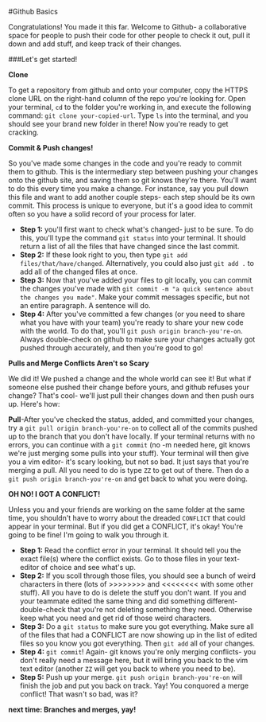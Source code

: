 #Github Basics

Congratulations! You made it this far. Welcome to Github- a collaborative space for people to push their code for other people to check it out, pull it down and add stuff, and keep track of their changes.

###Let's get started!

**Clone**

To get a repository from github and onto your computer, copy the HTTPS clone URL on the right-hand column of the repo you're looking for. Open your terminal, `cd` to the folder you're working in, and execute the following command: `git clone your-copied-url`. Type `ls` into the terminal, and you should see your brand new folder in there! Now you're ready to get cracking.

**Commit & Push changes!**

So you've made some changes in the code and you're ready to commit them to github. This is the intermediary step between pushing your changes onto the github site, and saving them so git knows they're there. You'll want to do this every time you make a change. For instance, say you pull down this file and want to add another couple steps- each step should be its own commit. This process is unique to everyone, but it's a good idea to commit often so you have a solid record of your process for later.

* **Step 1:** you'll first want to check what's changed- just to be sure. To do this, you'll type the command `git status` into your terminal. It should return a list of all the files that have changed since the last commit. 
* **Step 2:** If these look right to you, then type `git add files/that/have/changed`. Alternatively, you could also just `git add .` to add all of the changed files at once. 
* **Step 3:** Now that you've added your files to git locally, you can commit the changes you've made with `git commit -m "a quick sentence about the changes you made"`. Make your commit messages specific, but not an entire paragraph. A sentence will do.
* **Step 4:** After you've committed a few changes (or you need to share what you have with your team) you're ready to share your new code with the world. To do that, you'll `git push origin branch-you're-on`. Always double-check on github to make sure your changes actually got pushed through accurately, and then you're good to go!

**Pulls and Merge Conflicts Aren't so Scary**

We did it! We pushed a change and the whole world can see it! But what if someone else pushed their change before yours, and github refuses your change? That's cool- we'll just pull their changes down and then push ours up. Here's how:

**Pull**-After you've checked the status, added, and committed your changes, try a `git pull origin branch-you're-on` to collect all of the commits pushed up to the branch that you don't have locally. If your terminal returns with no errors, you can continue with a `git commit` (no -m needed here, git knows we're just merging some pulls into your stuff). Your terminal will then give you a vim editor- it's scary looking, but not so bad. It just says that you're merging a pull. All you need to do is type `ZZ` to get out of there. Then do a `git push origin branch-you're-on` and get back to what you were doing.

**OH NO! I GOT A CONFLICT!**

Unless you and your friends are working on the same folder at the same time, you shouldn't have to worry about the dreaded `CONFLICT` that could appear in your terminal. But if you did get a CONFLICT, it's okay! You're going to be fine! I'm going to walk you through it.

* **Step 1:** Read the conflict error in your terminal. It should tell you the exact file(s) where the conflict exists. Go to those files in your text-editor of choice and see what's up.
* **Step 2:** If you scoll through those files, you should see a bunch of weird characters in there (lots of >>>>>>>> and <<<<<<<< with some other stuff). All you have to do is delete the stuff you don't want. If you and your teammate edited the same thing and did something different- double-check that you're not deleting something they need. Otherwise keep what you need and get rid of those weird characters.
* **Step 3:** Do a `git status` to make sure you got everything. Make sure all of the files that had a CONFLICT are now showing up in the list of edited files so you know you got everything. Then `git add` all of your changes.
* **Step 4:** `git commit`! Again- git knows you're only merging conflicts- you don't really need a message here, but it will bring you back to the vim text editor (another `ZZ` will get you back to where you need to be).
* **Step 5:** Push up your merge. `git push origin branch-you're-on` will finish the job and put you back on track. Yay! You conquored a merge conflict! That wasn't so bad, was it?

**next time: Branches and merges, yay!**
